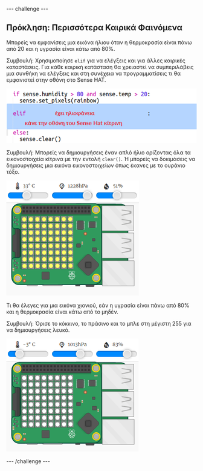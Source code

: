 \--- challenge \---

## Πρόκληση: Περισσότερα Καιρικά Φαινόμενα

Μπορείς να εμφανίσεις μια εικόνα ήλιου όταν η θερμοκρασία είναι πάνω από 20 και η υγρασία είναι κάτω από 80%.

Συμβουλή: Χρησιμοποίησε `elif` για να ελέγξεις και για άλλες καιρικές καταστάσεις. Για κάθε καιρική κατάσταση θα χρειαστεί να συμπεριλάβεις μια συνθήκη να ελέγξεις και στη συνέχεια να προγραμματίσεις τι θα εμφανιστεί στην οθόνη στο Sense HAT.

![στιγμιότυπο οθόνης](images/rainbow-elif.png)

Συμβουλή: Μπορείς να δημιουργήσεις έναν απλό ήλιο ορίζοντας όλα τα εικονοστοιχεία κίτρινα με την εντολή `clear()`. Ή μπορείς να δοκιμάσεις να δημιουργήσεις μια εικόνα εικονοστοιχείων όπως έκανες με το ουράνιο τόξο.

![στιγμιότυπο οθόνης](images/rainbow-sun.png)

Τι θα έλεγες για μια εικόνα χιονιού, εάν η υγρασία είναι πάνω από 80% και η θερμοκρασία είναι κάτω από το μηδέν.

Συμβουλή: Όρισε το κόκκινο, το πράσινο και το μπλε στη μέγιστη 255 για να δημιουργήσεις λευκό.

![στιγμιότυπο οθόνης](images/rainbow-snow.png)

\--- /challenge \---